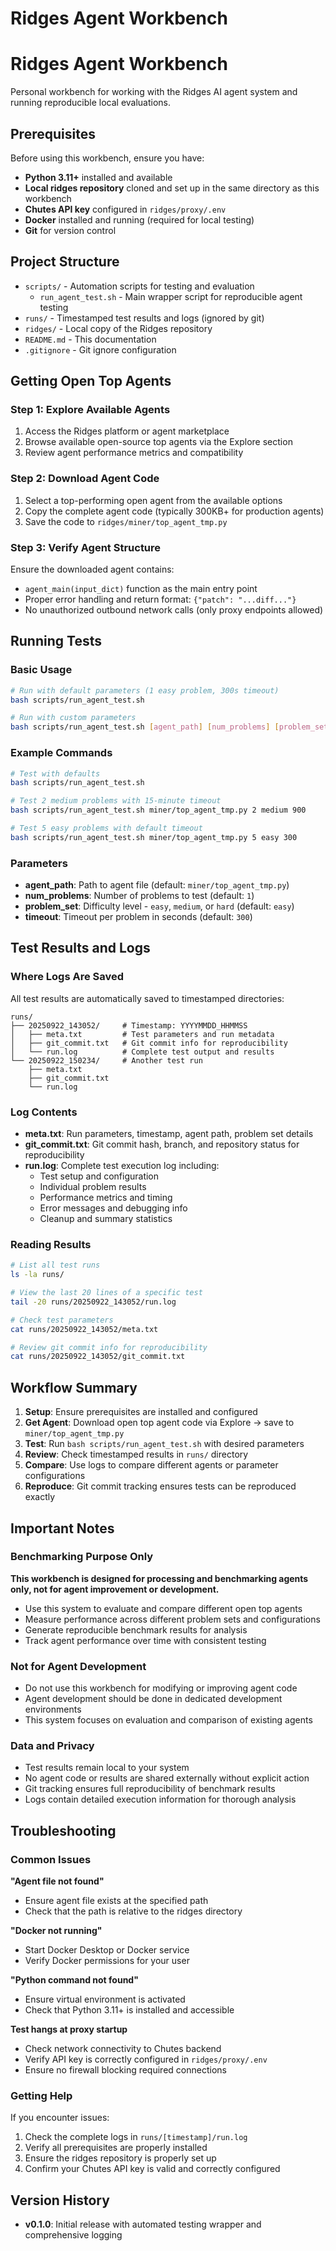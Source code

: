# Ridges Agent Workbench

# Ridges Agent Workbench

Personal workbench for working with the Ridges AI agent system and running reproducible local evaluations.

## Prerequisites

Before using this workbench, ensure you have:

- **Python 3.11+** installed and available
- **Local ridges repository** cloned and set up in the same directory as this workbench
- **Chutes API key** configured in `ridges/proxy/.env`
- **Docker** installed and running (required for local testing)
- **Git** for version control

## Project Structure

- `scripts/` - Automation scripts for testing and evaluation
  - `run_agent_test.sh` - Main wrapper script for reproducible agent testing
- `runs/` - Timestamped test results and logs (ignored by git)
- `ridges/` - Local copy of the Ridges repository
- `README.md` - This documentation
- `.gitignore` - Git ignore configuration

## Getting Open Top Agents

### Step 1: Explore Available Agents
1. Access the Ridges platform or agent marketplace
2. Browse available open-source top agents via the Explore section
3. Review agent performance metrics and compatibility

### Step 2: Download Agent Code
1. Select a top-performing open agent from the available options
2. Copy the complete agent code (typically 300KB+ for production agents)
3. Save the code to `ridges/miner/top_agent_tmp.py`

### Step 3: Verify Agent Structure
Ensure the downloaded agent contains:
- `agent_main(input_dict)` function as the main entry point
- Proper error handling and return format: `{"patch": "...diff..."}`
- No unauthorized outbound network calls (only proxy endpoints allowed)

## Running Tests

### Basic Usage

```bash
# Run with default parameters (1 easy problem, 300s timeout)
bash scripts/run_agent_test.sh

# Run with custom parameters
bash scripts/run_agent_test.sh [agent_path] [num_problems] [problem_set] [timeout]
```

### Example Commands

```bash
# Test with defaults
bash scripts/run_agent_test.sh

# Test 2 medium problems with 15-minute timeout
bash scripts/run_agent_test.sh miner/top_agent_tmp.py 2 medium 900

# Test 5 easy problems with default timeout
bash scripts/run_agent_test.sh miner/top_agent_tmp.py 5 easy 300
```

### Parameters

- **agent_path**: Path to agent file (default: `miner/top_agent_tmp.py`)
- **num_problems**: Number of problems to test (default: `1`)
- **problem_set**: Difficulty level - `easy`, `medium`, or `hard` (default: `easy`)
- **timeout**: Timeout per problem in seconds (default: `300`)

## Test Results and Logs

### Where Logs Are Saved

All test results are automatically saved to timestamped directories:

```
runs/
├── 20250922_143052/     # Timestamp: YYYYMMDD_HHMMSS
│   ├── meta.txt         # Test parameters and run metadata
│   ├── git_commit.txt   # Git commit info for reproducibility
│   └── run.log          # Complete test output and results
└── 20250922_150234/     # Another test run
    ├── meta.txt
    ├── git_commit.txt
    └── run.log
```

### Log Contents

- **meta.txt**: Run parameters, timestamp, agent path, problem set details
- **git_commit.txt**: Git commit hash, branch, and repository status for reproducibility
- **run.log**: Complete test execution log including:
  - Test setup and configuration
  - Individual problem results
  - Performance metrics and timing
  - Error messages and debugging info
  - Cleanup and summary statistics

### Reading Results

```bash
# List all test runs
ls -la runs/

# View the last 20 lines of a specific test
tail -20 runs/20250922_143052/run.log

# Check test parameters
cat runs/20250922_143052/meta.txt

# Review git commit info for reproducibility
cat runs/20250922_143052/git_commit.txt
```

## Workflow Summary

1. **Setup**: Ensure prerequisites are installed and configured
2. **Get Agent**: Download open top agent code via Explore → save to `miner/top_agent_tmp.py`
3. **Test**: Run `bash scripts/run_agent_test.sh` with desired parameters
4. **Review**: Check timestamped results in `runs/` directory
5. **Compare**: Use logs to compare different agents or parameter configurations
6. **Reproduce**: Git commit tracking ensures tests can be reproduced exactly

## Important Notes

### Benchmarking Purpose Only

**This workbench is designed for processing and benchmarking agents only, not for agent improvement or development.**

- Use this system to evaluate and compare different open top agents
- Measure performance across different problem sets and configurations
- Generate reproducible benchmark results for analysis
- Track agent performance over time with consistent testing

### Not for Agent Development

- Do not use this workbench for modifying or improving agent code
- Agent development should be done in dedicated development environments
- This system focuses on evaluation and comparison of existing agents

### Data and Privacy

- Test results remain local to your system
- No agent code or results are shared externally without explicit action
- Git tracking ensures full reproducibility of benchmark results
- Logs contain detailed execution information for thorough analysis

## Troubleshooting

### Common Issues

**"Agent file not found"**
- Ensure agent file exists at the specified path
- Check that the path is relative to the ridges directory

**"Docker not running"**
- Start Docker Desktop or Docker service
- Verify Docker permissions for your user

**"Python command not found"**
- Ensure virtual environment is activated
- Check that Python 3.11+ is installed and accessible

**Test hangs at proxy startup**
- Check network connectivity to Chutes backend
- Verify API key is correctly configured in `ridges/proxy/.env`
- Ensure no firewall blocking required connections

### Getting Help

If you encounter issues:
1. Check the complete logs in `runs/[timestamp]/run.log`
2. Verify all prerequisites are properly installed
3. Ensure the ridges repository is properly set up
4. Confirm your Chutes API key is valid and correctly configured

## Version History

- **v0.1.0**: Initial release with automated testing wrapper and comprehensive logging
